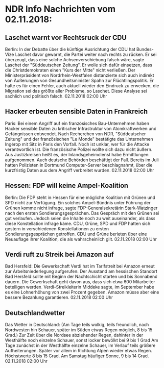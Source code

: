 # NDR Info Nachrichten vom 02.11.2018:


## Laschet warnt vor Rechtsruck der CDU
Berlin: In der Debatte über die künftige Ausrichtung der CDU hat Bundes-Vize Laschet davor gewarnt, die Partei weiter nach rechts zu rücken. Er sei überzeugt, dass eine solche Achsenverschiebung falsch wäre, sagte Laschet der "Süddeutschen Zeitung". Er wolle sich dafür einsetzen, dass die Christdemokraten einen "Kurs der Mitte" nicht verließen. Der Ministerpräsident von Nordrhein-Westfalen distanzierte sich auch indirekt von Äußerungen von Gesundheitsminister Spahn zur Flüchtlingspolitik. Er halte es für einen Fehler, auch aktuell wieder den Eindruck zu erwecken, die Migration sei das größte aller Probleme, so Laschet. Diese Analyse sei sachlich und politisch falsch. 02.11.2018 02:00 Uhr 

## Hacker erbeuten sensible Daten in Frankreich
Paris: Bei einem Angriff auf ein französisches Bau-Unternehmen haben Hacker sensible Daten zu kritischer Infrastruktur von Atomkraftwerken und Gefängnissen entwendet. Nach Recherchen von NDR, "Süddeutscher Zeitung" und der französischen "Le Monde" bestätigte das Unternehmen Ingérop mit Sitz in Paris den Vorfall. Noch ist unklar, wer für die Attacke verantwortlich ist. Die französische Polizei wollte sich dazu nicht äußern. Aus Justizkreisen heißt es, der Inlandsgeheimdienst habe Ermittlungen aufgenommen. Auch deutsche Behörden beschäftigt der Fall. Bereits im Juli hatten Polizisten in Dortmund Computer-Server beschlagnahmt, über die kurzfristig Daten aus dem Angriff verbreitet wurden. 02.11.2018 02:00 Uhr 

## Hessen: FDP will keine Ampel-Koalition
Berlin: Die FDP steht in Hessen für eine mögliche Koalition mit Grünen und SPD nicht zur Verfügung. Ein solches Ampel-Bündnis unter Führung der Grünen komme nicht infrage, sagte FDP-Generalsekretärin Stark-Watzinger nach den ersten Sondierungsgesprächen. Das Gespräch mit den Grünen sei gut verlaufen. Jedoch seien die Inhalte noch zu weit auseinander, als dass diese Konstellation infrage käme. CDU, Grüne, SPD und FDP hatten sich gestern in verschiedenen Konstellationen zu ersten Sondierungsgesprächen getroffen. CDU und Grüne berieten über eine Neuauflage ihrer Koalition, die als wahrscheinlich gilt. 02.11.2018 02:00 Uhr 

## Verdi ruft zu Streik bei Amazon auf
Bad Hersfeld: Die Gewerkschaft Verdi hat im Tarifstreit bei Amazon erneut zur Arbeitsniederlegung aufgerufen. Der Ausstand am hessischen Standort Bad Hersfeld sollte mit Beginn der Nachtschicht starten und bis Sonnabend dauern. Die Gewerkschaft geht davon aus, dass sich etwa 600 Mitarbeiter beteiligen werden. Verdi-Streikleiterin Middeke sagte, im September habe es eine Lohnerhöhung von zwei Prozent gegeben. Amazon müsse aber eine bessere Bezahlung garantieren. 02.11.2018 02:00 Uhr 

## Deutschlandwetter
Das Wetter in Deutschland:
(Am Tage teils wolkig, teils freundlich, nach Nordwesten hin Schauer, später im Süden etwas Regen möglich, 8 bis 15 Grad.) Zur Zeit über die Nordsee abziehender Regen, dahinter in der Westhälfte noch einzelne Schauer, sonst locker bewölkt bei 9 bis 1 Grad Am Tage zunächst in der Westhälfte einzelne Schauer, im Verlauf teils größere Aufheiterungen. Später vor allem in Richtung Alpen wieder etwas Regen. Höchstwerte 8 bis 15 Grad. Am Samstag häufiger Sonne, 9 bis 14 Grad. 02.11.2018 02:00 Uhr 

